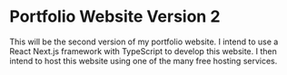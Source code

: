 # Portfolio Website Version 2

This will be the second version of my portfolio website. I intend to use a React Next.js framework with TypeScript to develop this website. 
I then intend to host this website using one of the many free hosting services. 
